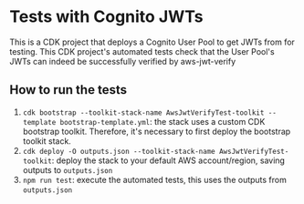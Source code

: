 # Tests with Cognito JWTs

This is a CDK project that deploys a Cognito User Pool to get JWTs from for testing.
This CDK project's automated tests check that the User Pool's JWTs can indeed be successfully verified by aws-jwt-verify

## How to run the tests

1. `cdk bootstrap --toolkit-stack-name AwsJwtVerifyTest-toolkit --template bootstrap-template.yml`: the stack uses a custom CDK bootstrap toolkit. Therefore, it's necessary to first deploy the bootstrap toolkit stack.
1. `cdk deploy -O outputs.json --toolkit-stack-name AwsJwtVerifyTest-toolkit`: deploy the stack to your default AWS account/region, saving outputs to `outputs.json`
1. `npm run test`: execute the automated tests, this uses the outputs from `outputs.json`
